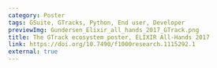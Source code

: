 ```yaml
---
category: Poster
tags: GSuite, GTracks, Python, End user, Developer
previewImg: Gundersen_Elixir_all_hands_2017_GTrack.png
title: The GTrack ecosystem poster, ELIXIR All-Hands 2017
link: https://doi.org/10.7490/f1000research.1115292.1
external: true
---
```

